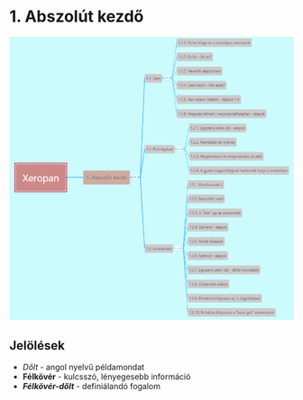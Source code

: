 # 1. Abszolút kezdő

![1](images/1.png)

## Jelölések

* *Dőlt* - angol nyelvű példamondat
* **Félkövér** - kulcsszó, lényegesebb információ
* ***Félkövér-dőlt*** - definiálandó fogalom
